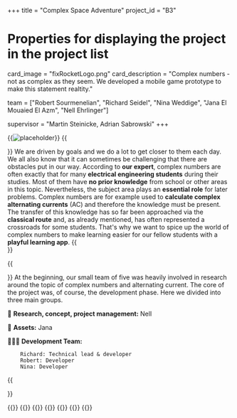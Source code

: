 +++
title = "Complex Space Adventure"
project_id = "B3"

# Properties for displaying the project in the project list
card_image = "fixRocketLogo.png"
card_description = "Complex numbers - not as complex as they seem. We developed a mobile game prototype to make this statement realtity."


team = ["Robert Sourmenelian", "Richard Seidel", "Nina Weddige", "Jana El Mouaied El Azm", "Nell Ehrlinger"] 


supervisor = "Martin Steinicke, Adrian Sabrowski"
+++

{{<image src="Alien in Spaceship (1).jpg" alt="placeholder">}}
{{<section title="Our Goal">}}
We are driven by goals and we do a lot to get closer to them each day. We all also know that it can sometimes be 
challenging that there are obstacles put in our way. According to **our expert**, complex numbers are often exactly that 
for many **electrical engineering students** during their studies. Most of them have **no prior knowledge** from school or other 
areas in this topic. Nevertheless, the subject area plays an **essential role** for later problems. Complex numbers are for 
example used to **calculate complex alternating currents** (AC) and therefore the knowledge must be present. 
The transfer of this knowledge has so far been approached via the **classical route** and, as already mentioned, has often 
represented a crossroads for some students. That's why we want to spice up the world of complex numbers to make learning
easier for our fellow students with a **playful learning app**.
{{</section>}}

{{<section title="The Team">}}
At the beginning, our small team of five was heavily involved in research around the topic of complex numbers and alternating current. 
The core of the project was, of course, the development phase. Here we divided into three main groups.

📄 **Research, concept, project management:** Nell

🎨 **Assets:** Jana

🧑🏻‍💻 **Development Team:**

        Richard: Technical lead & developer 
        Robert: Developer 
        Nina: Developer
{{</section >}}

{{<gallery>}}
{{<team-member image="Richard Seidel.jpeg" name="Richard Seidel">}}
{{<team-member image="Nina Weddige.jpg" name="Nina Weddige">}}
{{<team-member image="Robert Sourmenelian.jpg" name="Robert Sourmenelian">}}
{{<team-member image="Nell_Ehrlinger.jpg" name="Nell Ehrlinger">}}
{{<team-member image="hacker.png" name="Jana El Mouaied El Azm">}}
{{</gallery>}}
